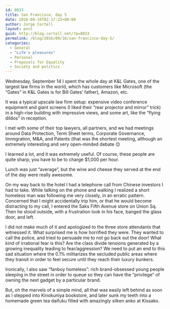 ```yaml
---
id: 8033
title: San Francisco, day 5
date: 2016-09-16T02:17:23+00:00
author: Jorge Cortell
layout: post
guid: http://blog.cortell.net/?p=8033
permalink: /blog/2016/09/16/san-francisco-day-5/
categories:
  - General
  - "Life's pleasures"
  - Personal
  - Proposals for Equality
  - Society and politics
---
```

Wednesday, September 14 I spent the whole day at K&L Gates, one of the largest law firms in the world, which has customers like Microsoft (the “Gates” in K&L Gates is for Bill Gates’ father), Amazon, etc.

It was a typical upscale law firm setup: expensive video conference equipment and giant screens (I liked their “rear projector and mirror” trick) in a high-rise building with impressive views, and some art, like the “flying dildos” in reception.

I met with some of their top lawyers, all partners, and we had meetings around Data Protection, Term Sheet terms, Corporate Governance, Immigration, M&A, and Patents (that was the shortest meeting, although an extremely interesting and very open-minded debate 😉

I learned a lot, and it was extremely useful. Of course, these people are quite sharp; you have to be to charge $1,000 per hour.

Lunch was just “average”, but the wine and cheese they served at the end of the day were really awesome.

On my way back to the hotel I had a telephone call from Chinese investors I had to take. While talking on the phone and walking I realized a short homeless man was following me very closely, in an erratic pattern. Concerned that I might accidentally trip him, or that he would become distracting to my call, I entered the Saks Fifth Avenue store on Union Sq. Then he stood outside, with a frustration look in his face, banged the glass door, and left.

I did not make much of it and apologized to the three store attendants that witnessed it. What surprised me is how horrified they were. They wanted to call the police, and tried to persuade me to not go back out the door! What kind of irrational fear is this? Are the class divide tensions generated by a growing inequality leading to fear/aggression? We need to put an end to this sad situation where the 0.1% militarizes the secluded public areas where they transit in order to feel secure until they reach their luxury bunkers.

Ironically, I also saw &#8220;fanboy homeless&#8221;: rich brand-obsessed young people sleeping in the street in order to queue so they can have the &#8220;privilege&#8221; of owning the next gadget by a particular brand. 

But, oh the marvels of a simple mind, all that was easily left behind as soon as I stepped into Kinokuniya bookstore, and later sunk my teeth into a homemade green tea daifuku filled with amazingly silken anko at Kissako.